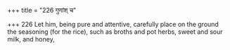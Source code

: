 +++
title = "226 गुणांश् च"

+++
226	Let him, being pure and attentive, carefully place on the ground the seasoning (for the rice), such as broths and pot herbs, sweet and sour milk, and honey,